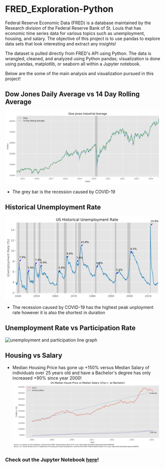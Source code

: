 # FRED_Exploration-Python
Federal Reserve Economic Data (FRED) is a database maintained by the Research division of the Federal Reserve Bank of St. Louis that has economic time series data for various topics such as unemployment, housing, and salary.  The objective of this project is to use pandas to explore data sets that look interesting and extract any insights!

The dataset is pulled directly from FRED's API using Python.  The data is wrangled, cleaned, and analyzed using Python pandas; visualization is done using pandas, matplotlib, or seaborn all within a Jupyter notebook.

Below are the some of the main analysis and visualization pursued in this project!

## Dow Jones Daily Average vs 14 Day Rolling Average
![dow jones line graph](Visualizations/dow_jones_plot.png)
- The grey bar is the recession caused by COVID-19

## Historical Unemployment Rate
![unemployment line graph](Visualizations/unemplyment_rate.png)
- The recession caused by COVID-19 has the highest peak unployment rate however it is also the shortest in duration

## Unemployment Rate vs Participation Rate
![unemployment and participation line graph](Visualizations/unemployment_vs_participation.png)

## Housing vs Salary
- Median Housing Price has gone up +150% versus Median Salary of individuals over 25 years old and have a Bachelor's degree has only increased +90% since year 2000!
![housing and salary line graph](Visualizations/House_Price_vs_Salary.png)

### Check out the Jupyter Notebook [here](https://github.com/ChrisEvangelista1/FRED_Exploration-Python/blob/main/FRED%20Economic%20Data%20Analysis.ipynb)!
